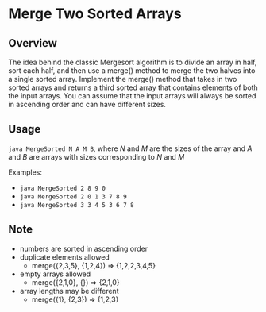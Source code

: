 # Merge Two Sorted Arrays

Overview
---
The idea behind the classic Mergesort algorithm is to divide an array in 
half, sort each half, and then use a merge() method to merge the two 
halves into a single sorted array. Implement the merge() method that 
takes in two sorted arrays and returns a third sorted array that 
contains elements of both the input arrays. You can assume that 
the input arrays will always be sorted in ascending order and 
can have different sizes.

Usage
---
`java MergeSorted N A M B`, where _N_ and _M_ are the sizes of the array 
and _A_ and _B_ are arrays with sizes corresponding to _N_ and _M_

Examples:
* `java MergeSorted 2 8 9 0`
* `java MergeSorted 2 0 1 3 7 8 9`
* `java MergeSorted 3 3 4 5 3 6 7 8`

Note
---
* numbers are sorted in ascending order
* duplicate elements allowed
  * merge({2,3,5}, {1,2,4}) => {1,2,2,3,4,5}
* empty arrays allowed
  * merge({2,1,0}, {}) => {2,1,0} 
* array lengths may be different
  * merge({1}, {2,3}) => {1,2,3}
